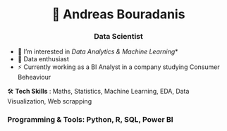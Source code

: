 <h1 align="center">👋 Andreas Bouradanis</h1>
<h3 align="center">Data Scientist</h3>

<p></p>

- 👀 I’m interested in *Data Analytics & Machine Learning**
- 🌱 Data enthusiast
- ⚡ Currently working as a BI Analyst in a company studying Consumer Beheaviour 
  
🛠️ **Tech Skills** : Maths, Statistics, Machine Learning, EDA, Data Visualization, Web scrapping
<h3 align="left">Programming & Tools: Python, R, SQL, Power BI</h3>



